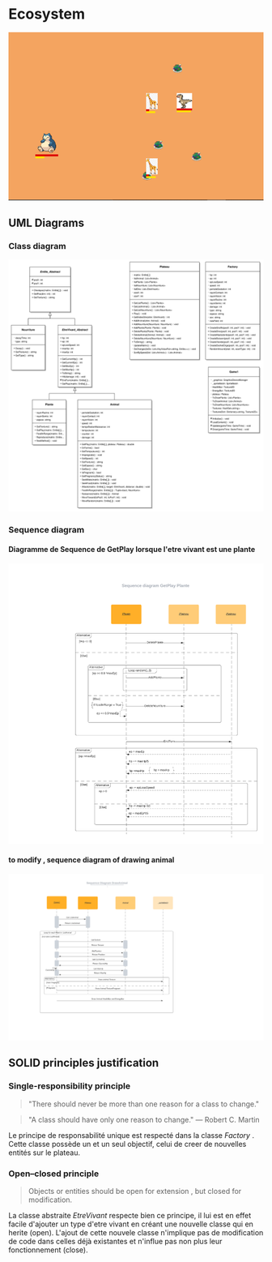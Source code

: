 # Ecosystem

![Rendu Visuel](/renduVisuel.png)

## UML Diagrams

### Class diagram
![class diagram](/diagramme_png/Classs.png)
### Sequence diagram
#### Diagramme de Sequence de GetPlay lorsque l'etre vivant est une plante
![Sequence diagram](/diagramme_png/SeqDiaPlante2.png)

#### to modify , sequence diagram of drawing animal
![Sequence diagram](/diagramme_png/Sequence.png)

## SOLID principles justification

### Single-responsibility principle
> "There should never be more than one reason for a class to change."

> "A class should have only one reason to change." — Robert C. Martin

Le principe de responsabilité unique est respecté dans la classe *Factory* . Cette classe possède un et un seul objectif, celui de creer de nouvelles entités sur le plateau.

### Open–closed principle

> Objects or entities should be open for extension , but closed for modification.

La classe abstraite *EtreVivant* respecte bien ce principe, il lui est en effet facile d'ajouter un type d'etre vivant en créant une nouvelle classe qui en herite (open). L'ajout de cette nouvele classe n'implique pas de modification de code dans celles déjà existantes et n'influe pas non plus leur fonctionnement (close). 

